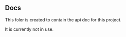 ## Docs

This foler is created to contain the api doc for this project.

It is currently not in use.